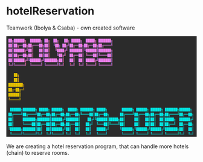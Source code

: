 # hotelReservation
Teamwork (Ibolya &amp; Csaba) - own created software

![img.png](src/main/resources/static/img/img.png)

We are creating a hotel reservation program, that can handle more hotels (chain) to reserve rooms.

